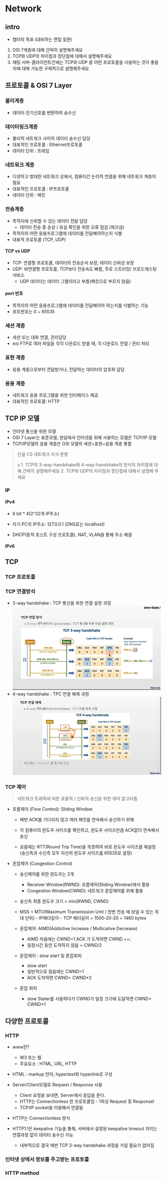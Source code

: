 # Network

## intro

- 챕터의 목표 (대비하는 면접 질문)

1. OSI 7계층에 대해 간략히 설명해주세요
2. TCP와 UDP의 차이점과 장단점에 대해서 설명해주세요
3. 채팅 서버-클라이언트간에는 TCP와 UDP 중 어떤 프로토콜을 사용하는 것이 좋을지에 대해 가능한 구체적으로 설명해주세요

## 프로토콜 & OSI 7 Layer

### 물리계층

- 데이터 전기신호를 변환하여 송수신

### 데이터링크계층

- 물리적 네트워크 사이의 데이터 송수신 담당
- 대표적인 프로토콜 : Ethernet프로토콜
- 데이터 단위 : 프레임

### 네트워크 계층

- 다양하고 방대한 네트워크 상에서, 컴퓨터간 논리적 연결을 위해 네트워크 계층이 필요
- 대표적인 프로토콜 : IP프로토콜
- 데이터 단위 : 패킷

### 전송계층

- 목적지에 신뢰할 수 있는 데이터 전달 담당
  - 데이터 전송 중 손상 / 유실 확인을 위한 오류 점검 (체크섬)
- 목적지의 어떤 응용프로그램에 데이터를 전달해야하는지 식별
- 대표적 프로토콜 (TCP, UDP)

#### TCP vs UDP

- TCP: 연결형 프로토콜, 데이터의 전송순서 보장, 데이터 신뢰성 보장
- UDP: 비연결형 프로토콜, TCP보다 전송속도 빠름, 주로 스트리밍/ 브로드캐스팅 서비스
  - UDP 데이터는 데이터 그램이라고 부름(패킷으로 부르지 않음)

#### port 번호

- 목적지의 어떤 응용프로그램에 데이터를 전달해야하 하는지를 식별하는 기능
- 포트번호는 0 ~ 65535

### 세션 계층

- 세션 또는 대화 연결, 관리담당
- ex) FTP로 여러 파일을 각각 다운로드 받을 때, 각 다운로드 연결 / 관리 처리

### 표현 계층

- 응용 계층으로부터 전달받거나, 전달하는 데이터의 암호화 담당

### 응용 계층

- 네트워크 응용 프로그램을 위한 인터페이스 제공
- 대표적인 프로토콜: HTTP

## TCP IP 모델

- 인터넷 통신을 위한 모델
- OSI 7 Layer는 표준모델, 현실에서 인터넷을 위해 사용하는 모델은 TCP/IP 모델
- TCP/IP모델의 응용 계층은 OSI 모델의 세션+표현+응용 계층 통합

> 단골 CS 네트워크 지식 문항
>
> s 1. TCP의 3-way-handshake와 4-way-handshake의 방식의 차이점에 대해 간략히 설명해주세요 2. TCP와 UDP의 차이점과 장단점에 대해서 설명해 주세요

### IP

#### IPv4

- 8 bit \* 4(2^32개 IP주소)

- 자기 PC의 IP주소: 127.0.0.1 (DNS로는 localhost)

- DHCP(동적 호스트 구성 프로토콜), NAT, VLAN을 통해 주소 해결

#### IPv6

## TCP

### TCP 프로토콜

### TCP 연결방식

- 3-way handshake : TCP 통신을 위한 연결 설정 과정
  <img src="./img/tcp-3handshake.png"/>
- 4-way handshake : TPC 연결 해제 과정
  <img src="./img/tcp-4wayhandshake.png"/>

### TCP 제어

> 네트워크 트래픽에 따른 효율적 / 신뢰적 송신을 위한 제어 알고리즘

- 흐름제어 (Flow Control): Sliding Window

  - 매번 ACK를 기다리지 않고 여러 패킷을 연속해서 송신하기 위해
  - 각 컴퓨터의 윈도우 사이즈를 확인하고, 윈도우 사이즈만큼 ACK없이 연속해서 송신

  - 요즘에는 RTT(Round Trip Time)을 측정하여 바로 윈도우 사이즈를 재설정
    (송신측과 수신측 모두 자신의 윈도우 사이즈를 65535로 설정)

- 혼잡제어 (Congestion Control)

  - 송신제어를 위한 윈도우는 2개

    - Receiver Window(RWND): 흐름제어(Sliding Window)에서 활용
    - Congestion Window(CWND): 네트워크 혼잡제어를 위해 활용

  - 송신측 최종 윈도우 크기 = min(RWND, CWND)
  - MSS = MTU(Maximum Transmission Unit / 한번 전송 때 보낼 수 있는 최대 단위) - IP헤더길이 - TCP 헤더길이 = 1500-20-20 = 1460 bytes
  - 혼잡제어: AIMD(Addictive Increase / Multicative Decrease)
    - AIMD 처음에는 CWND=1 ACK 가 도착하면 CWND ++;
    - 일정시간 동안 도착하지 않음 = CWND/2
  - 혼잡제어 : slow start 및 혼잡회피

    - slow start
    - 일반적으로 첨음에는 CWND=1
    - ACK 도착하면 CWND= CWND\*2

  - 혼잡 회피
    - slow Stater를 사용하다가 CWND가 일정 크기에 도달하면 CWND= CWND+1

## 다양한 프로토콜

### HTTP

- www란?
  - W3 또는 웹
  - 주요요소 : HTML, URL, HTTP
- HTML : markup 언어, hypertext와 hyperlink로 구성

- Server/Client모델로 Request / Response 사용
  - Client 요청을 보내면, Server에서 응답을 준다.
  - HTTP는 Connectionless 한 프로토콜임 - 1회성 Request 및 Response!
  - TCP/IP socket을 이용해서 연결됨

- HTTP는 Connectionless 방식
- HTTP1.1은 keepalive 기능을 통해, 서버에서 설정된 keepalive timeout 까지는 연결과정 없이 데이터 송수신 가능
  - 내부적으로 결국 매번 TCP 3-way handshake 과정을 거칠 필요가 없어짐

### 인터넷 상에서 정보를 주고받는 프로토콜

### HTTP method
